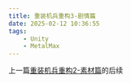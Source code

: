 ```yaml
---
title: 重装机兵重构3-剧情篇
date: 2025-02-12 10:36:55
tags:
    - Unity
    - MetalMax
---
```



上一篇[重装机兵重构2-素材篇](/2025/02/08/重装机兵重构2-素材篇/)的后续
